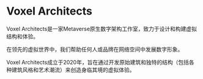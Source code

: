 # 

# Voxel Architects

Voxel Architects是一家Metaverse原生数字架构工作室，致力于设计和构建虚拟结构和体验。

在领先的虚拟世界中，我们帮助任何人或品牌在网络空间中发展数字形象。

Voxel Architects成立于2020年，旨在通过开发原始建筑和独特的结构（包括各种建筑风格和艺术潮流）来创造身临其境的虚拟体验。

